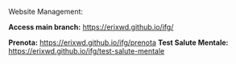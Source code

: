 Website Management: 

**Access main branch:**  https://erixwd.github.io/ifg/
        
**Prenota:**  https://erixwd.github.io/ifg/prenota
**Test Salute Mentale:**  https://erixwd.github.io/ifg/test-salute-mentale